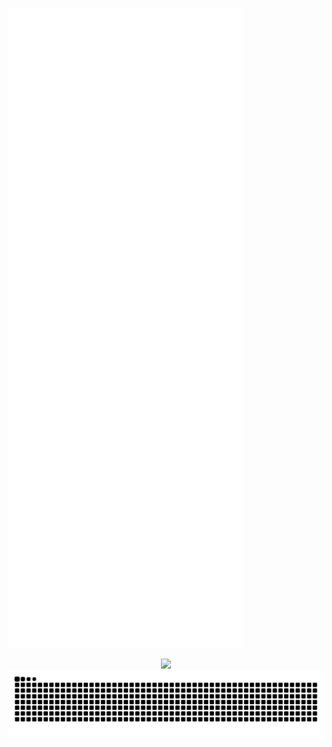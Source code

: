 

![Metrics](github-metrics.svg)

<div align="center">
  <img src="https://profile-counter.glitch.me/HariAr2/count.svg?"/>
</div>

<img src="https://raw.githubusercontent.com/HariAr2/HariAr2/output/snake.svg" alt="Snake animation" />

